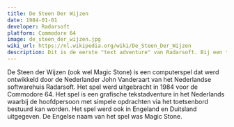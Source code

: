 ```yaml
---
title: De Steen Der Wijzen
date: 1984-01-01
developer: Radarsoft
platform: Commodore 64
image: de_steen_der_wijzen.jpg
wiki_url: https://nl.wikipedia.org/wiki/De_Steen_Der_Wijzen
description: Dit is de eerste "text adventure" van Radarsoft. Bij een text adventure bedient de speler het spel niet door middel van een controller, maar door woorden te typen en zo zijn weg te vinden door het verhaal.
---
```


De Steen der Wijzen (ook wel Magic Stone) is een computerspel dat werd ontwikkeld door de Nederlander John Vanderaart van het Nederlandse softwarehuis Radarsoft. Het spel werd uitgebracht in 1984 voor de Commodore 64. Het spel is een grafische tekstadventure in het Nederlands waarbij de hoofdpersoon met simpele opdrachten via het toetsenbord bestuurd kan worden. Het spel werd ook in Engeland en Duitsland uitgegeven. De Engelse naam van het spel was Magic Stone.